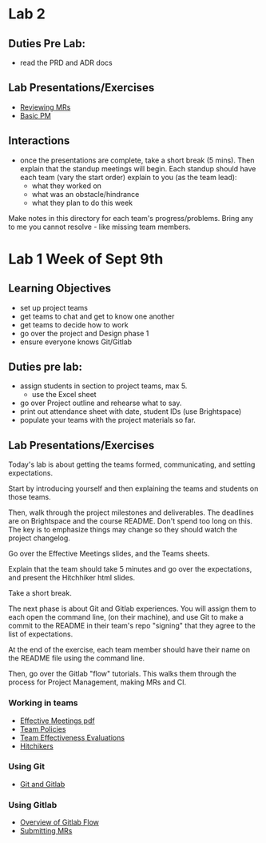 # Lab 2 

## Duties Pre Lab:

* read the PRD and ADR docs

## Lab Presentations/Exercises

* [Reviewing MRs](https://www.youtube.com/watch?v=2MayfXKpU08)
* [Basic PM](https://www.youtube.com/watch?v=eQUnHwbKEkY)

## Interactions

* once the presentations are complete, take a short break (5 mins). Then explain that the standup meetings will begin. Each standup should have each team (vary the start order) explain to you (as the team lead):
  * what they worked on
  * what was an obstacle/hindrance
  * what they plan to do this week

Make notes in this directory for each team's progress/problems. Bring any to me you cannot resolve - like missing team members. 


# Lab 1 Week of Sept 9th

## Learning Objectives
* set up project teams
* get teams to chat and get to know one another
* get teams to decide how to work
* go over the project and Design phase 1
* ensure everyone knows Git/Gitlab
  
## Duties pre lab:

- assign students in section to project teams, max 5. 
  - use the Excel sheet
- go over Project outline and rehearse what to say.
- print out attendance sheet with date, student IDs (use Brightspace)
- populate your teams with the project materials so far. 
  
## Lab Presentations/Exercises

Today's lab is about getting the teams formed, communicating, and setting expectations. 

Start by introducing yourself and then explaining the teams and students on those teams. 

Then, walk through the project milestones and deliverables. The deadlines are on Brightspace and the course README. Don't spend too long on this. The key is to emphasize things may change so they should watch the project changelog. 

Go over the Effective Meetings slides, and the Teams sheets. 

Explain that the team should take 5 minutes and go over the expectations, and present the Hitchhiker html slides.

Take a short break. 

The next phase is about Git and Gitlab experiences. You will assign them to each open the command line, (on their machine), and use Git to make a commit to the README in their team's repo "signing" that they agree to the list of expectations.

At the end of the exercise, each team member should have their name on the README file using the command line.

Then, go over the Gitlab "flow" tutorials. This walks them through the process for Project Management, making MRs and CI. 

### Working in teams

* [Effective Meetings pdf](./Effective%20meetings.pdf)
* [Team Policies](teampolicies.pdf)
* [Team Effectiveness Evaluations](./team-eval.pdf)
* [Hitchikers](./hitchhiker-presentation.html)

### Using Git

* [Git and Gitlab](https://www.youtube.com/watch?v=7p0hrpNaJ14)
  
### Using Gitlab

* [Overview of Gitlab Flow](https://www.youtube.com/watch?v=InKNIvky2KE)
* [Submitting MRs](https://www.youtube.com/watch?v=muozG1gyOqg)
